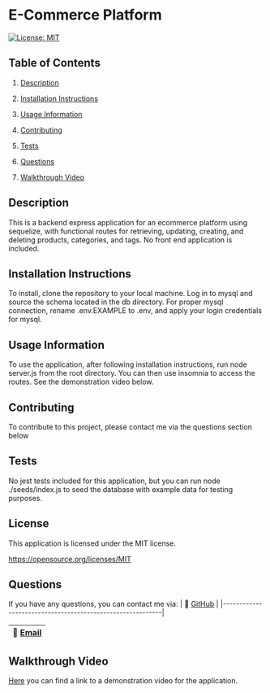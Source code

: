 
  # E-Commerce Platform
  [![License: MIT](https://img.shields.io/badge/License-MIT-yellow.svg)](https://opensource.org/licenses/MIT)

  ## Table of Contents

  1. [Description](#description)

  2. [Installation Instructions](#installation-instructions)

  3. [Usage Information](#usage-information)

  4. [Contributing](#contributing)

  5. [Tests](#tests)

  6. [Questions](#questions)

  7. [Walkthrough Video](#walkthrough-video)

  ## Description

  This is a backend express application for an ecommerce platform using sequelize, with functional routes for retrieving, updating, creating, and deleting products, categories, and tags. No front end application is included.

  ## Installation Instructions

  To install, clone the repository to your local machine. Log in to mysql and source the schema located in the db directory. For proper mysql connection, rename .env.EXAMPLE to .env, and apply your login credentials for mysql. 

  ## Usage Information

  To use the application, after following installation instructions, run node server.js from the root directory. You can then use insomnia to access the routes. See the demonstration video below.

  ## Contributing

  To contribute to this project, please contact me via the questions section below

  ## Tests

 No jest tests included for this application, but you can run node ./seeds/index.js to seed the database with example data for testing purposes. 

  
  ## License 

  This application is licensed under the MIT license.

  https://opensource.org/licenses/MIT

  

  ## Questions

  If you have any questions, you can contact me via:
  | :memo:  [GitHub](https://github.com/OwenMG)   |
  |-----------------------------------------------------------|

  | :memo:  [Email](mailto:omgwebdev@gmail.com)                  |
  |-----------------------------------------------------------|

  ## Walkthrough Video 

  [Here](https://drive.google.com/file/d/16vQWqigUrfMueQW1xlHwUNq7Mn4jicnP/view?usp=sharing) you can find a link to a demonstration video for the application. 